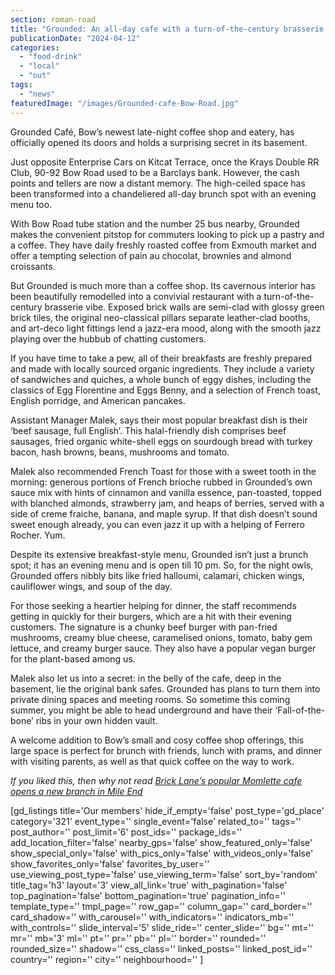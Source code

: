 ```yaml
---
section: roman-road
title: "Grounded: An all-day cafe with a turn-of-the-century brasserie vibe on Bow Road"
publicationDate: "2024-04-12"
categories: 
  - "food-drink"
  - "local"
  - "out"
tags: 
  - "news"
featuredImage: "/images/Grounded-cafe-Bow-Road.jpg"
---
```


Grounded Café, Bow’s newest late-night coffee shop and eatery, has officially opened its doors and holds a surprising secret in its basement.

Just opposite Enterprise Cars on Kitcat Terrace, once the Krays Double RR Club, 90-92 Bow Road used to be a Barclays bank. However, the cash points and tellers are now a distant memory. The high-ceiled space has been transformed into a chandeliered all-day brunch spot with an evening menu too. 

With Bow Road tube station and the number 25 bus nearby, Grounded makes the convenient pitstop for commuters looking to pick up a pastry and a coffee. They have daily freshly roasted coffee from Exmouth market and offer a tempting selection of pain au chocolat, brownies and almond croissants. 

But Grounded is much more than a coffee shop. Its cavernous interior has been beautifully remodelled into a convivial restaurant with a turn-of-the-century brasserie vibe. Exposed brick walls are semi-clad with glossy green brick tiles, the original neo-classical pillars separate leather-clad booths, and art-deco light fittings lend a jazz-era mood, along with the smooth jazz playing over the hubbub of chatting customers.

If you have time to take a pew, all of their breakfasts are freshly prepared and made with locally sourced organic ingredients. They include a variety of sandwiches and quiches, a whole bunch of eggy dishes, including the classics of Egg Florentine and Eggs Benny, and a selection of French toast, English porridge, and American pancakes.

Assistant Manager Malek, says their most popular breakfast dish is their ‘beef sausage, full English’. This halal-friendly dish comprises beef sausages, fried organic white-shell eggs on sourdough bread with turkey bacon, hash browns, beans, mushrooms and tomato. 

Malek also recommended French Toast for those with a sweet tooth in the morning: generous portions of French brioche rubbed in Grounded’s own sauce mix with hints of cinnamon and vanilla essence, pan-toasted, topped with blanched almonds, strawberry jam, and heaps of berries, served with a side of creme fraiche, banana, and maple syrup. If that dish doesn’t sound sweet enough already, you can even jazz it up with a helping of Ferrero Rocher. Yum.

Despite its extensive breakfast-style menu, Grounded isn’t just a brunch spot; it has an evening menu and is open till 10 pm. So, for the night owls, Grounded offers nibbly bits like fried halloumi, calamari, chicken wings, cauliflower wings, and soup of the day. 

For those seeking a heartier helping for dinner, the staff recommends getting in quickly for their burgers, which are a hit with their evening customers. The signature is a chunky beef burger with pan-fried mushrooms, creamy blue cheese, caramelised onions, tomato, baby gem lettuce, and creamy burger sauce. They also have a popular vegan burger for the plant-based among us.

Malek also let us into a secret: in the belly of the cafe, deep in the basement, lie the original bank safes. Grounded has plans to turn them into private dining spaces and meeting rooms. So sometime this coming summer, you might be able to head underground and have their ‘Fall-of-the-bone’ ribs in your own hidden vault.

A welcome addition to Bow’s small and cosy coffee shop offerings, this large space is perfect for brunch with friends, lunch with prams, and dinner with visiting parents, as well as that quick coffee on the way to work.

_If you liked this, then why not read_ _[Brick Lane’s popular Momlette cafe opens a new branch in Mile End](https://romanroadlondon.com/momlette-cafe-mile-end-opens/)_

\[gd\_listings title='Our members' hide\_if\_empty='false' post\_type='gd\_place' category='321' event\_type='' single\_event='false' related\_to='' tags='' post\_author='' post\_limit='6' post\_ids='' package\_ids='' add\_location\_filter='false' nearby\_gps='false' show\_featured\_only='false' show\_special\_only='false' with\_pics\_only='false' with\_videos\_only='false' show\_favorites\_only='false' favorites\_by\_user='' use\_viewing\_post\_type='false' use\_viewing\_term='false' sort\_by='random' title\_tag='h3' layout='3' view\_all\_link='true' with\_pagination='false' top\_pagination='false' bottom\_pagination='true' pagination\_info='' template\_type='' tmpl\_page='' row\_gap='' column\_gap='' card\_border='' card\_shadow='' with\_carousel='' with\_indicators='' indicators\_mb='' with\_controls='' slide\_interval='5' slide\_ride='' center\_slide='' bg='' mt='' mr='' mb='3' ml='' pt='' pr='' pb='' pl='' border='' rounded='' rounded\_size='' shadow='' css\_class='' linked\_posts='' linked\_post\_id='' country='' region='' city='' neighbourhood='' \]
